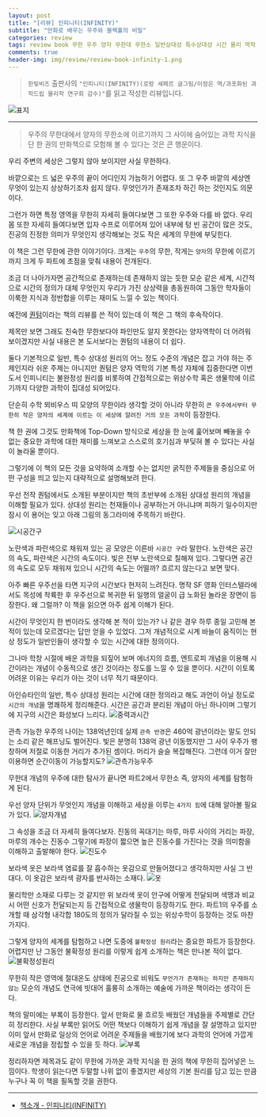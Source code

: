 ```yaml
---  
layout: post  
title: "[리뷰] 인피니티(INFINITY)"  
subtitle: "만화로 배우는 우주와 블랙홀의 비밀"  
categories: review  
tags: review book 무한 우주 양자 무한대 무한소 일반상대성 특수상대성 시간 물리 역학 수학 불완정성원리 퀀텀 원자 쿼크 네가지힘   
comments: true  
header-img: img/review/review-book-infinity-1.png
---  
```

  
> `한빛비즈` 출판사의 `"인피니티(INFINITY)(로랑 셰페르 글그림/이정은 역/과포화된 과학드립 물리학 연구회 감수)"`를 읽고 작성한 리뷰입니다.  

![표지](https://theorydb.github.io/assets/img/review/review-book-infinity-1.png)  

---

> 우주의 무한대에서 양자의 무한소에 이르기까지 그 사이에 숨어있는 과학 지식을 단 한 권의 만화책으로 모험해 볼 수 있다는 것은 큰 행운이다.

우리 주변의 세상은 그렇지 않아 보이지만 사실 무한하다. 

바깥으로는 드 넓은 우주의 끝이 어디인지 가늠하기 어렵다. 또 그 우주 바깥의 세상엔 무엇이 있는지 상상하기조차 쉽지 않다. 무엇인가가 존재조차 하긴 하는 것인지도 의문이다.

그런가 하면 특정 영역을 무한히 자세히 들여다보면 그 또한 우주와 다를 바 없다. 우리 몸 또한 자세히 들여다보면 입자 수프로 이루어져 있어 내부에 텅 빈 공간이 많은 것도, 진공의 진정한 의미가 무엇인지 생각해보는 것도 작은 세계의 무한에 부딪힌다.

이 책은 그런 무한에 관한 이야기이다. 크게는 `우주`의 무한, 작게는 `양자`의 무한에 이르기까지 크게 두 파트에 초점을 맞춰 내용이 전개된다. 

조금 더 나아가자면 공간적으로 존재하는데 존재하지 않는 듯한 모순 같은 세계, 시간적으로 시간의 정의가 대체 무엇인지 우리가 가진 상상력을 총동원하여 그동안 학자들이 이룩한 지식과 정반합을 이루는 재미도 느낄 수 있는 책이다. 

예전에 [퀀텀](https://theorydb.github.io/review/2020/11/28/review-book-quantum/)이라는 책의 리뷰를 쓴 적이 있는데 이 책은 그 책의 후속작이다. 

제목만 보면 그래도 친숙한 무한보다야 파인만도 알지 못한다는 양자역학이 더 어려워 보이겠지만 사실 내용은 본 도서보다는 퀀텀의 내용이 더 쉽다. 

둘다 기본적으로 일반, 특수 상대성 원리의 어느 정도 수준의 개념은 잡고 가야 하는 주제인지라 쉬운 주제는 아니지만 퀀텀은 양자 역학의 기본 특성 자체에 집중한다면 이번 도서 인피니티는 불완정성 원리를 비롯하여 간접적으로는 위상수학 혹은 생물학에 이르기까지 다양한 과학이 집대성 되어있다. 

단순히 수학 뫼비우스 띠 모양의 무한이라 생각할 것이 아니라 무한히 `큰 우주에서부터 무한히 작은 양자의 세계에 이르는 이 세상에 알려진 거의 모든 과학`이 등장한다. 

책 한 권에 그것도 만화책에 Top-Down 방식으로 세상을 한 눈에 훑어보며 빼놓을 수 없는 중요한 과학에 대한 재미를 느껴보고 스스로의 호기심과 부딪혀 볼 수 있다는 사실이 놀라울 뿐이다. 

그렇기에 이 책의 모든 것을 요약하여 소개할 수는 없지만 굵직한 주제들을 중심으로 어떤 구성을 띄고 있는지 대략적으로 설명해보려 한다. 

우선 전작 퀀텀에서도 소개된 부분이지만 책의 초반부에 소개된 상대성 원리의 개념을 이해할 필요가 있다. 상대성 원리는 천재들이나 공부하는거 아니냐며 피하기 일수이지만 잠시 이 용어는 잊고 아래 그림의 동그라미에 주목하기 바란다. 

![시공간구](https://theorydb.github.io/assets/img/review/review-book-infinity-2.png)  

노란색과 파란색으로 채워져 있는 공 모양은 이른바 `시공간 구`라 말한다. 노란색은 공간의 속도, 파란색은 시간의 속도이다. 빛은 전부 노란색으로 칠해져 있다. 그렇다면 공간의 속도로 모두 채워져 있으니 시간의 속도는 어떨까? 흐르지 않는다고 보면 맞다. 

아주 빠른 우주선을 타면 지구의 시간보다 현저히 느려진다. 명작 SF 영화 인터스텔라에서도 목성에 착륙한 후 우주선으로 복귀한 뒤 일행의 얼굴이 급 노화된 놀라운 장면이 등장한다. 왜 그럴까? 이 책을 읽으면 아주 쉽게 이해가 된다.

시간이 무엇인지 한 번이라도 생각해 본 적이 있는가? 나 같은 경우 하루 종일 고민해 본 적이 있는데 모르겠다는 답만 얻을 수 있었다. 그저 개념적으로 시계 바늘이 움직이는 현상 정도가 일반인들이 생각할 수 있는 시간에 대한 정의이다.

그나마 학창 시절에 배운 과학을 되짚어 보며 에너지의 흐름, 엔트로피 개념을 이용해 시간이라는 개념이 수동적으로 생긴 것이라는 정도를 느낄 수 있을 뿐이다. 시간이 이토록 어려운 이유는 우리가 아는 것이 너무 적기 때문이다. 

아인슈타인의 일반, 특수 상대성 원리는 시간에 대한 정의라고 해도 과언이 아닐 정도로 `시간의 개념`을 명쾌하게 정리해준다. 시간은 공간과 분리된 개념이 아닌 하나이며 그렇기에 지구의 시간은 화성보다 느리다. 
![중력과시간](https://theorydb.github.io/assets/img/review/review-book-infinity-3.png)  

관측 가능한 우주의 나이는 138억년인데 실제 `관측 반경`은 460억 광년이라는 말도 안되는 소리 같은 해프닝도 벌어진다. 빛은 분명히 138억 광년 이동했지만 그 사이 우주가 팽창하며 저절로 이동한 거리가 추가된 셈이다. 머리가 슬슬 복잡해진다. 그런데 이거 잘만 이용하면 순간이동이 가능할지도?
![관측가능우주](https://theorydb.github.io/assets/img/review/review-book-infinity-4.png)  

무한대 개념의 우주에 대한 탐사가 끝나면 파트2에서 무한소 즉, 양자의 세계를 탐험하게 된다. 

우선 양자 단위가 무엇인지 개념을 이해하고 세상을 이루는 `4가지 힘`에 대해 알아볼 필요가 있다.
![양자개념](https://theorydb.github.io/assets/img/review/review-book-infinity-5.png)   

그 속성을 조금 더 자세히 들여다보자. 진동의 꼭대기는 마루, 마루 사이의 거리는 파장, 마루의 개수는 진동수 그렇기에 파장이 짧으면 높은 진동수를 가진다는 것을 의미함을 이해하고 출발해야 한다. 
![진도수](https://theorydb.github.io/assets/img/review/review-book-infinity-6.png)   

보라색 옷은 보라색 염료를 잘 흡수하는 옷감으로 만들어졌다고 생각하지만 사실 그 반대다. 이 옷감은 보라색 광자를 반사하는 소재다.
![옷](https://theorydb.github.io/assets/img/review/review-book-infinity-7.png)   

물리학만 소재로 다루는 것 같지만 위 보라색 옷이 안구에 어떻게 전달되며 색맹과 비교시 어떤 신호가 전달되는지 등 간접적으로 생물학이 등장하기도 한다. 파트1의 우주를 소개할 때 삼각형 내각합 180도의 정의가 달라질 수 있는 위상수학이 등장하는 것도 마찬가지다.

그렇게 양자의 세계를 탐험하고 나면 도중에 `불확정성 원리`라는 중요한 파트가 등장한다. 어렵지만 난 그동안 불확정성 원리를 이렇게 쉽게 소개하는 책은 만나본 적이 없다. 
![불확정성원리](https://theorydb.github.io/assets/img/review/review-book-infinity-8.png)  

무한히 작은 영역에 절대온도 상태에 진공으로 비워도 `무언가가 존재하는 하지만 존재하지 않는` 모순의 개념도 연극에 빗대어 훌륭히 소개하는 예술에 가까운 책이라는 생각이 든다. 

책의 말미에는 부록이 등장한다. 앞서 만화로 물 흐르듯 배웠던 개념들을 주제별로 간단히 정리한다. 사실 부록만 읽어도 어떤 책보다 이해하기 쉽게 개념을 잘 설명하고 있지만 이미 앞서 만화로 일상의 언어로 어려운 주제들을 배웠기에 보다 과학의 언어에 가깝게 새로운 개념을 정립할 수 있을 듯 하다.
![부록](https://theorydb.github.io/assets/img/review/review-book-infinity-9.png)  

정리하자면 제목과도 같이 무한에 가까운 과학 지식을 한 권의 책에 무한히 집어넣은 느낌이다. 학생이 읽는다면 두말할 나위 없이 좋겠지만 세상의 기본 원리를 담고 있는 만큼 누구나 꼭 이 책을 필독할 것을 권한다. 

---

* [책소개 - 인피니티(INFINITY)](http://www.yes24.com/Product/Goods/110368764)
